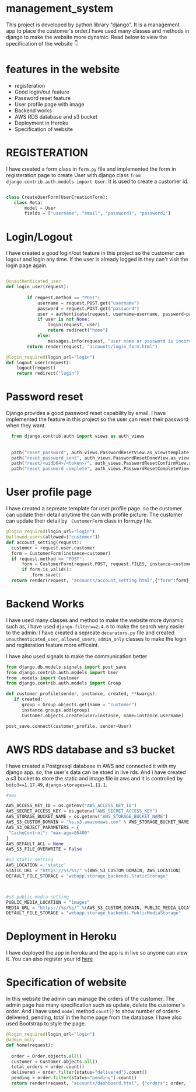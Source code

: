 # management_system

This project is developed by python library "django". It is a management app to place the customer's order.I have used many classes and methods in django to make the website more dynamic.
Read below to view the specification of the website 👇

# features in the website

* registeration
* Good login/out feature
* Password reset feature
* User profile page with image
* Backend works
* AWS RDS database and s3 bucket
* Deployment in Heroku
* Specification of website

# REGISTERATION
   I have created a form class in `form.py` file and implemented the form in registeration page to create User with django class `from django.contrib.auth.models import User`. It is used to create a customer id.
 
 ``` python
 
 class CreateUserForm(UserCreationForm):
    class Meta:
        model = User
        fields = ["username", "email", "password1", "password2"]
```

# Login/Logout
   I have created a good login/out feature in this project so the customer can logout and login any time. If the user is already logged in they can't visit the login page again.

``` python

@unauthenticated_user
def login_user(request):
    
        if request.method == "POST":
            username = request.POST.get("username")
            password = request.POST.get("password")
            user = authenticate(request, username=username, password=password)
            if user is not None:
                login(request, user)
                return redirect("home")
            else:
                messages.info(request, "user name or password is incorrect")
        return render(request, "accounts/login_form.html")

@login_required(login_url="login")
def logout_user(request):
    logout(request)
    return redirect("login")
```

# Password reset
  Django provides a good password reset capability by email. I have implemented the feature in this project so the user can reset their password when they want.
  
  ``` python
    from django.contrib.auth import views as auth_views
    
    
    path("reset_password", auth_views.PasswordResetView.as_view(template_name="accounts/reset_password.html"), name="reset_password"),
    path("reset_password_sent", auth_views.PasswordResetDoneView.as_view(template_name="accounts/reset_password_sent.html"), name="password_reset_done"),
    path("reset/<uidb64>/<token>/", auth_views.PasswordResetConfirmView.as_view(template_name="accounts/reset_password_email.html"), name="password_reset_confirm"),
    path("reset_password_complete", auth_views.PasswordResetCompleteView.as_view(template_name="accounts/password_reset_complete.html"), name="password_reset_complete")
 ```
# User profile page
  
  I have created a sepreate template for user profile page. so the customer can update their detail anytime the can with profile picture. The customer can update their detail by ` CustomerForm` class in form.py file.
  
  ``` python
@login_required(login_url="login")
@allowed_users(allowed=["customer"])
def account_setting(request):
    customer = request.user.customer 
    form = CustomerForm(instance=customer)
    if request.method == "POST":
        form = CustomerForm(request.POST, request.FILES, instance=customer)
        if form.is_valid():
            form.save()
    return render(request, "accounts/account_setting.html",{"form":form})
 ```

# Backend Works
   I have used many classes and method to make the website more dynamic such as, i have used `django-filter==2.4.0` to make the search very easier to the admin.
 I have created a sepreate `decarators.py` file and created `unauthenticated_user`, `allowed_users`, `admin_only` classes to make the login and regiteration feature more efficeint.
 
 I have also used signals to make the communication better
 
  ``` python
from django.db.models.signals import post_save
from django.contrib.auth.models import User
from .models import Customer
from django.contrib.auth.models import Group

def customer_profile(sender, instance, created, **kwargs):
     if created:
        group = Group.objects.get(name = "customer")
        instance.groups.add(group)
        Customer.objects.create(user=instance, name=instance.username)

post_save.connect(customer_profile, sender=User)
 ```
# AWS RDS database and s3 bucket
   I have created a Postgresql database in AWS and connected it with my django app. so, the user's data can be stoed in live rds.
   And i have created a s3 bucket to store the static and image file in aws and it is controlled by `boto3==1.17.49`, `django-storages==1.11.1`.
   
   ``` python
#aws

AWS_ACCESS_KEY_ID = os.getenv("AWS_ACCESS_KEY_ID")
AWS_SECRET_ACCESS_KEY = os.getenv("AWS_SECRET_ACCESS_KEY")
AWS_STORAGE_BUCKET_NAME = os.getenv("AWS_STORAGE_BUCKET_NAME")
AWS_S3_CUSTOM_DOMAIN = "%s.s3.amazonaws.com" % AWS_STORAGE_BUCKET_NAME
AWS_S3_OBJECT_PARAMETERS = {
    "CacheControl": "max-age=86400"
}
AWS_DEFAULT_ACL = None
AWS_S3_FILE_OVERWRITE = False

#s3 static setting
AWS_LOCATION = 'static'
STATIC_URL = "https://%s/%s/" %(AWS_S3_CUSTOM_DOMAIN, AWS_LOCATION)
DEFAULT_FILE_STORAGE = "webapp.storage_backends.StaticStorage"



#s3 public media setting
PUBLIC_MEDIA_LOCATION = "images"
MEDIA_URL = "https://%s/%s/" %(AWS_S3_CUSTOM_DOMAIN, PUBLIC_MEDIA_LOCATION)
DEFAULT_FILE_STORAGE = "webapp.storage_backends.PublicMediaStorage"
```
# Deployment in Heroku   
 I have deployed the app in heroku and the app is in live so anyone can view it.
 You can also register your id [here](https://sainathmanagement.herokuapp.com/register)
 
 # Specification of website
  In this website the admin can manage the orders of the customer. The admin page has many specification such as update, delete the customer's order.
  And i have used `model` method `count()` to show number of orders- delivered, pending, total in the home page from the database. I have also used Bootstrap to style the page.

  ``` python
@login_required(login_url="login")
@admin_only
def home(request):
    
    order = Order.objects.all()
    customer = Customer.objects.all()
    total_orders = order.count()
    delivered = order.filter(status="delivered").count()
    pending = order.filter(status="pending").count()
    return render(request, "accounts/dashboard.html", {"orders": order, "customer": customer, "total_order": total_orders, "delivered": delivered, "pending": pending})
   ```
  
      
